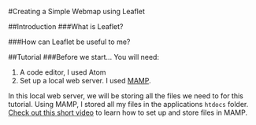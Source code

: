 #Creating a Simple Webmap using Leaflet

##Introduction
###What is Leaflet?

###How can Leaflet be useful to me?


##Tutorial
###Before we start...
You will need:
1. A code editor, I used Atom
2. Set up a local web server. I used [MAMP](https://www.mamp.info/en/mac/).

In this local web server, we will be storing all the files we need to for this tutorial. Using MAMP, I stored all my files in the applications `htdocs` folder. [Check out this short video](https://www.youtube.com/watch?v=N0CPgBrjpl8&feature=emb_logo) to learn how to set up and store files in MAMP.
